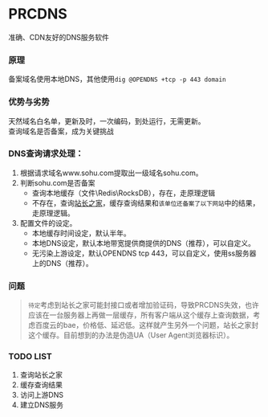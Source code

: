 # PRCDNS
准确、CDN友好的DNS服务软件
### 原理
备案域名使用本地DNS，其他使用`dig @OPENDNS +tcp -p 443 domain`
### 优势与劣势
天然域名白名单，更新及时，一次编码，到处运行，无需更新。   
查询域名是否备案，成为关键挑战
### DNS查询请求处理：

 1. 根据请求域名www.sohu.com提取出一级域名sohu.com。
 2. 判断sohu.com是否备案
    - 查询本地缓存（文件\Redis\RocksDB），存在，走原理逻辑
    - 不存在，查询[站长之家](http://icp.chinaz.com/sohu.com)，缓存查询结果和`该单位还备案了以下网站`中的结果，走原理逻辑。
3. 配置文件的设定。
    - 本地缓存时间设定，默认半年。
    - 本地DNS设定，默认本地带宽提供商提供的DNS（推荐），可以自定义。
    - 无污染上游设定，默认OPENDNS tcp 443，可以自定义，使用ss服务器上的DNS（推荐）。
### 问题
>`待定`考虑到站长之家可能封接口或者增加验证码，导致PRCDNS失效，也许应该在一台服务器上再做一层缓存，所有客户端从这个缓存上查询数据，考虑百度云的bae，价格低、延迟低。这样就产生另外一个问题，站长之家封这个缓存。目前想到的办法是伪造UA（User Agent浏览器标识）。
### TODO LIST
1. 查询站长之家
2. 缓存查询结果
3. 访问上游DNS
4. 建立DNS服务
    